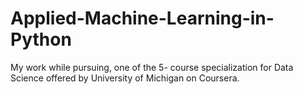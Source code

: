 # Applied-Machine-Learning-in-Python
My work while pursuing, one of the 5- course specialization for Data Science offered by University of Michigan on Coursera.
